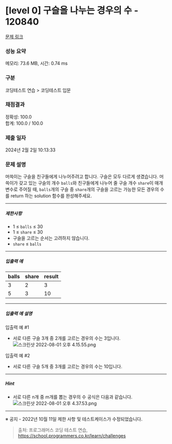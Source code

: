 # [level 0] 구슬을 나누는 경우의 수 - 120840 

[문제 링크](https://school.programmers.co.kr/learn/courses/30/lessons/120840) 

### 성능 요약

메모리: 73.6 MB, 시간: 0.74 ms

### 구분

코딩테스트 연습 > 코딩테스트 입문

### 채점결과

정확성: 100.0<br/>합계: 100.0 / 100.0

### 제출 일자

2024년 2월 2일 10:13:33

### 문제 설명

<p>머쓱이는 구슬을 친구들에게 나누어주려고 합니다. 구슬은 모두 다르게 생겼습니다. 머쓱이가 갖고 있는 구슬의 개수 <code>balls</code>와 친구들에게 나누어 줄 구슬 개수 <code>share</code>이 매개변수로 주어질 때, <code>balls</code>개의 구슬 중 <code>share</code>개의 구슬을 고르는 가능한 모든 경우의 수를 return 하는 solution 함수를 완성해주세요.</p>

<hr>

<h5>제한사항</h5>

<ul>
<li>1 ≤ <code>balls</code> ≤ 30</li>
<li>1 ≤ <code>share</code> ≤ 30</li>
<li>구슬을 고르는 순서는 고려하지 않습니다.</li>
<li><code>share</code> ≤ <code>balls</code></li>
</ul>

<hr>

<h5>입출력 예</h5>
<table class="table">
        <thead><tr>
<th>balls</th>
<th>share</th>
<th>result</th>
</tr>
</thead>
        <tbody><tr>
<td>3</td>
<td>2</td>
<td>3</td>
</tr>
<tr>
<td>5</td>
<td>3</td>
<td>10</td>
</tr>
</tbody>
      </table>
<hr>

<h5>입출력 예 설명</h5>

<p>입출력 예 #1</p>

<ul>
<li>서로 다른 구슬 3개 중 2개를 고르는 경우의 수는 3입니다.
<img src="https://grepp-programmers.s3.ap-northeast-2.amazonaws.com/files/production/668adf7a-38b1-4112-bbc5-4fab429168c9/%E1%84%89%E1%85%B3%E1%84%8F%E1%85%B3%E1%84%85%E1%85%B5%E1%86%AB%E1%84%89%E1%85%A3%E1%86%BA%202022-08-01%20%E1%84%8B%E1%85%A9%E1%84%92%E1%85%AE%204.15.55.png" title="" alt="스크린샷 2022-08-01 오후 4.15.55.png"></li>
</ul>

<p>입출력 예 #2</p>

<ul>
<li>서로 다른 구슬 5개 중 3개를 고르는 경우의 수는 10입니다.</li>
</ul>

<hr>

<h5>Hint</h5>

<ul>
<li>서로 다른 n개 중 m개를 뽑는 경우의 수 공식은 다음과 같습니다.
<img src="https://grepp-programmers.s3.ap-northeast-2.amazonaws.com/files/production/54c8b2b9-f88c-4a09-8956-7560ff7ea918/%E1%84%89%E1%85%B3%E1%84%8F%E1%85%B3%E1%84%85%E1%85%B5%E1%86%AB%E1%84%89%E1%85%A3%E1%86%BA%202022-08-01%20%E1%84%8B%E1%85%A9%E1%84%92%E1%85%AE%204.37.53.png" title="" alt="스크린샷 2022-08-01 오후 4.37.53.png"></li>
</ul>

<hr>

<p>※ 공지 - 2022년 10월 11일 제한 사항 및 테스트케이스가 수정되었습니다.</p>


> 출처: 프로그래머스 코딩 테스트 연습, https://school.programmers.co.kr/learn/challenges